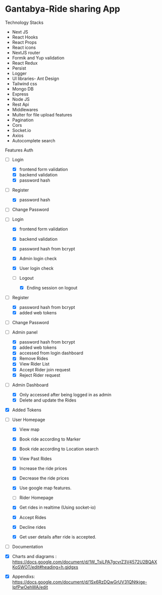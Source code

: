 # Gantabya-Ride sharing App

Technology Stacks
- Next JS
- React Hooks 
- React Props
- React icons
- NextJS router
- Formik and Yup validation
- React Redux
- Persist 
- Logger
- UI libraries- Ant Design
- Tailwind css
- Mongo DB
- Express
- Node JS
- Rest Api
- Middlewares
- Multer for file upload features
- Pagination
- Cors
- Socket.io
- Axios
- Autocomplete search



Features
Auth
- [ ] Login 
    - [x] frontend form validation
    - [x] backend validation
    - [x] password hash
- [ ] Register
    - [x] password hash
- [ ] Change Password
- [ ] Login 
    - [x] frontend form validation
    - [x] backend validation
    - [x] password hash from bcrypt
    - [x] Admin login check
    - [x] User login check


    - [ ] Logout
        - [x] Ending session on logout

- [ ] Register
    - [x] password hash from bcrypt
    - [x] added web tokens
- [ ] Change Password

- [ ] Admin panel
    - [x] password hash from bcrypt
    - [x] added web tokens
    - [x] accessed from login dashboard
    - [x] Remove Rides
    - [x] View Rider List
    - [x] Accept Rider join request
    - [x] Reject Rider request

 - [ ] Admin Dashboard
     - [x] Only accessed after being logged in as admin
     - [x] Delete and update the Rides

- [x] Added Tokens

- [ ] User Homepage
    - [x] View map
    - [x] Book ride according to Marker
    - [x] Book ride according to Location search
    - [x] View Past Rides
    - [x] Increase the ride prices
    - [x] Decrease the ride prices
    - [x] Use google map features.

    - [ ] Rider Homepage
    - [x] Get rides in realtime (Using socket-io)
    - [x] Accept Rides
    - [x] Decline rides
    - [x] Get user details after ride is accepted.



- [ ] Documentation

 - [x] Charts and diagrams : https://docs.google.com/document/d/1W_TsjLPA7gcvrZ3V4572U2BQAXKoSWOT/edit#heading=h.gjdgxs
 - [x] Appendixs: https://docs.google.com/document/d/1Sx6RzDQwGrUV31QNtkjge-IpfPwOehWA/edit
 
    


